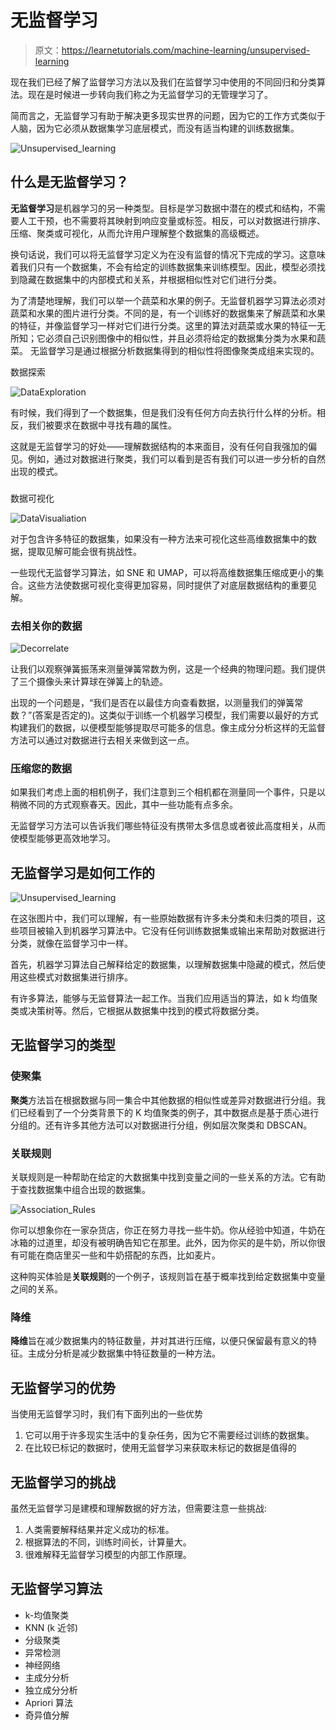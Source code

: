 # 无监督学习

> 原文：<https://learnetutorials.com/machine-learning/unsupervised-learning>

现在我们已经了解了监督学习方法以及我们在监督学习中使用的不同回归和分类算法。现在是时候进一步转向我们称之为无监督学习的无管理学习了。

简而言之，无监督学习有助于解决更多现实世界的问题，因为它的工作方式类似于人脑，因为它必须从数据集学习底层模式，而没有适当构建的训练数据集。

![Unsupervised_learning](img/c0401a6075bcb31935b68fe7bca05c6d.png)

## 什么是无监督学习？

**无监督学习**是机器学习的另一种类型。目标是学习数据中潜在的模式和结构，不需要人工干预，也不需要将其映射到响应变量或标签。相反，可以对数据进行排序、压缩、聚类或可视化，从而允许用户理解整个数据集的高级概述。

换句话说，我们可以将无监督学习定义为在没有监督的情况下完成的学习。这意味着我们只有一个数据集，不会有给定的训练数据集来训练模型。因此，模型必须找到隐藏在数据集中的内部模式和关系，并根据相似性对它们进行分类。

为了清楚地理解，我们可以举一个蔬菜和水果的例子。无监督机器学习算法必须对蔬菜和水果的图片进行分类。不同的是，有一个训练好的数据集来了解蔬菜和水果的特征，并像监督学习一样对它们进行分类。这里的算法对蔬菜或水果的特征一无所知；它必须自己识别图像中的相似性，并且必须将给定的数据集分类为水果和蔬菜。
无监督学习是通过根据分析数据集得到的相似性将图像聚类成组来实现的。

数据探索

![DataExploration](img/984a4097dc2b67ccaac6a9841c39d30c.png)

有时候，我们得到了一个数据集，但是我们没有任何方向去执行什么样的分析。相反，我们被要求在数据中寻找有趣的属性。

这就是无监督学习的好处——理解数据结构的本来面目，没有任何自我强加的偏见。例如，通过对数据进行聚类，我们可以看到是否有我们可以进一步分析的自然出现的模式。

### 
数据可视化

![DataVisualiation](img/322e4201e0dc77f7db13749459434e34.png)

对于包含许多特征的数据集，如果没有一种方法来可视化这些高维数据集中的数据，提取见解可能会很有挑战性。

一些现代无监督学习算法，如 SNE 和 UMAP，可以将高维数据集压缩成更小的集合。这些方法使数据可视化变得更加容易，同时提供了对底层数据结构的重要见解。

### 去相关你的数据

![Decorrelate](img/b3c69fb8a1b52a7ef90097dbadfabe6d.png)

让我们以观察弹簧振荡来测量弹簧常数为例，这是一个经典的物理问题。我们提供了三个摄像头来计算球在弹簧上的轨迹。

出现的一个问题是，“我们是否在以最佳方向查看数据，以测量我们的弹簧常数？”(答案是否定的)。这类似于训练一个机器学习模型，我们需要以最好的方式构建我们的数据，以便模型能够提取尽可能多的信息。像主成分分析这样的无监督方法可以通过对数据进行去相关来做到这一点。

### 压缩您的数据

如果我们考虑上面的相机例子，我们注意到三个相机都在测量同一个事件，只是以稍微不同的方式观察春天。因此，其中一些功能有点多余。

无监督学习方法可以告诉我们哪些特征没有携带太多信息或者彼此高度相关，从而使模型能够更高效地学习。

## 无监督学习是如何工作的

![Unsupervised_learning](img/f5ca8b615bc010ee38e46a251e07f8ed.png)

在这张图片中，我们可以理解，有一些原始数据有许多未分类和未归类的项目，这些项目被输入到机器学习算法中。它没有任何训练数据集或输出来帮助对数据进行分类，就像在监督学习中一样。

首先，机器学习算法自己解释给定的数据集，以理解数据集中隐藏的模式，然后使用这些模式对数据集进行排序。

有许多算法，能够与无监督算法一起工作。当我们应用适当的算法，如 k 均值聚类或决策树等。然后，它根据从数据集中找到的模式将数据分类。

## 无监督学习的类型

### 使聚集

**聚类**方法旨在根据数据与同一集合中其他数据的相似性或差异对数据进行分组。我们已经看到了一个分类背景下的 K 均值聚类的例子，其中数据点是基于质心进行分组的。还有许多其他方法可以对数据进行分组，例如层次聚类和 DBSCAN。

### 关联规则

关联规则是一种帮助在给定的大数据集中找到变量之间的一些关系的方法。它有助于查找数据集中组合出现的数据集。

![Association_Rules](img/75cec117caa4d36088e486b51a2ff8fa.png)

你可以想象你在一家杂货店，你正在努力寻找一些牛奶。你从经验中知道，牛奶在冰箱的过道里，却没有被明确告知它在那里。此外，因为你买的是牛奶，所以你很有可能在商店里买一些和牛奶搭配的东西，比如麦片。

这种购买体验是**关联规则**的一个例子，该规则旨在基于概率找到给定数据集中变量之间的关系。

### 降维

**降维**旨在减少数据集内的特征数量，并对其进行压缩，以便只保留最有意义的特征。主成分分析是减少数据集中特征数量的一种方法。

## 无监督学习的优势

当使用无监督学习时，我们有下面列出的一些优势

1.  它可以用于许多现实生活中的复杂任务，因为它不需要经过训练的数据集。
2.  在比较已标记的数据时，使用无监督学习来获取未标记的数据是值得的

## 无监督学习的挑战

虽然无监督学习是建模和理解数据的好方法，但需要注意一些挑战:

1.  人类需要解释结果并定义成功的标准。
2.  根据算法的不同，训练时间长，计算量大。
3.  很难解释无监督学习模型的内部工作原理。

## 无监督学习算法

*   k-均值聚类
*   KNN (k 近邻)
*   分级聚类
*   异常检测
*   神经网络
*   主成分分析
*   独立成分分析
*   Apriori 算法
*   奇异值分解